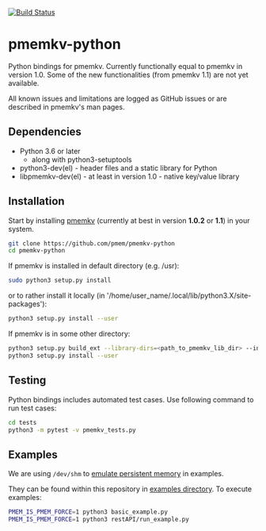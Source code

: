 [![Build Status](https://travis-ci.org/pmem/pmemkv-python.svg?branch=master)](https://travis-ci.org/pmem/pmemkv-python)

# pmemkv-python
Python bindings for pmemkv. Currently functionally equal to pmemkv in version 1.0.
Some of the new functionalities (from pmemkv 1.1) are not yet available.

All known issues and limitations are logged as GitHub issues or are described
in pmemkv's man pages.

## Dependencies

* Python 3.6 or later
	* along with python3-setuptools
* python3-dev(el) - header files and a static library for Python
* libpmemkv-dev(el) - at least in version 1.0 - native key/value library

## Installation

Start by installing [pmemkv](https://github.com/pmem/pmemkv/blob/master/INSTALLING.md)
(currently at best in version **1.0.2** or **1.1**) in your system.

```sh
git clone https://github.com/pmem/pmemkv-python
cd pmemkv-python
```
If pmemkv is installed in default directory (e.g. /usr):
```sh
sudo python3 setup.py install
```
or to rather install it locally (in '/home/user_name/.local/lib/python3.X/site-packages'):
```sh
python3 setup.py install --user
```

If pmemkv is in some other directory:
```sh
python3 setup.py build_ext --library-dirs=<path_to_pmemkv_lib_dir> --include-dirs=<path_to_pmemkv_include_dir>
python3 setup.py install --user
```

## Testing

Python bindings includes automated test cases.
Use following command to run test cases:
```sh
cd tests
python3 -m pytest -v pmemkv_tests.py
```

## Examples

We are using `/dev/shm` to
[emulate persistent memory](https://pmem.io/2016/02/22/pm-emulation.html)
in examples.

They can be found within this repository in [examples directory](https://github.com/pmem/pmemkv-python/tree/master/examples).
To execute examples:
```bash
PMEM_IS_PMEM_FORCE=1 python3 basic_example.py
PMEM_IS_PMEM_FORCE=1 python3 restAPI/run_example.py
```
